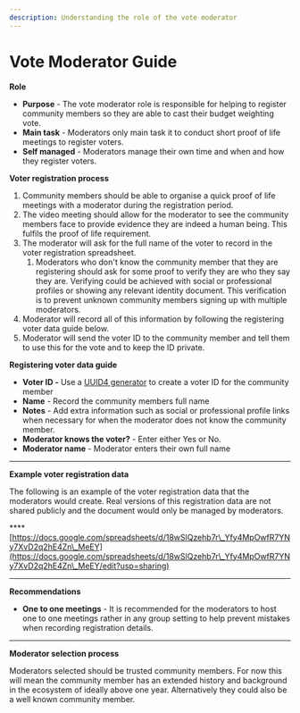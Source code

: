 ```yaml
---
description: Understanding the role of the vote moderator
---
```


# Vote Moderator Guide

**Role**

* **Purpose** - The vote moderator role is responsible for helping to register community members so they are able to cast their budget weighting vote.&#x20;
* **Main task** - Moderators only main task it to conduct short proof of life meetings to register voters.
* **Self managed** - Moderators manage their own time and when and how they register voters.&#x20;



**Voter registration process**

1. Community members should be able to organise a quick proof of life meetings with a moderator during the registration period.
2. The video meeting should allow for the moderator to see the community members face to provide evidence they are indeed a human being. This fulfils the proof of life requirement.
3. The moderator will ask for the full name of the voter to record in the voter registration spreadsheet.
   1. Moderators who don't know the community member that they are registering should ask for some proof to verify they are who they say they are. Verifying could be achieved with social or professional profiles or showing any relevant identity document. This verification is to prevent unknown community members signing up with multiple moderators.
4. Moderator will record all of this information by following the registering voter data guide below.&#x20;
5. Moderator will send the voter ID to the community member and tell them to use this for the vote and to keep the ID private.



**Registering voter data guide**

* **Voter ID -** Use a [UUID4 generator](https://www.uuidgenerator.net/version4) to create a voter ID for the community member
* **Name** - Record the community members full name
* **Notes** - Add extra information such as social or professional profile links when necessary for when the moderator does not know the community member.
* **Moderator knows the voter?** - Enter either Yes or No.
* **Moderator name** - Moderator enters their own full name

****

**Example voter registration data**

The following is an example of the voter registration data that the moderators would create. Real versions of this registration data are not shared publicly and the document would only be managed by moderators.

****[https://docs.google.com/spreadsheets/d/18wSlQzehb7r\_Yfy4MpOwfR7YNy7XvD2q2hE4Zn\_MeEY](https://docs.google.com/spreadsheets/d/18wSlQzehb7r\_Yfy4MpOwfR7YNy7XvD2q2hE4Zn\_MeEY/edit?usp=sharing)

****

**Recommendations**

* **One to one meetings** - It is recommended for the moderators to host one to one meetings rather in any group setting to help prevent mistakes when recording registration details.

****

**Moderator selection process**

Moderators selected should be trusted community members. For now this will mean the community member has an extended history and background in the ecosystem of ideally above one year. Alternatively they could also be a well known community member.
